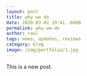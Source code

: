 ```yaml
---
layout: post
title: why we do
date: 2020-03-02 19:41 -0400
permalink: why-we-do
author: raul
tags: news, updates, reviews
category: blog
image: /img/portfolio/1.jpg
---
```


This is a new post. 
